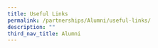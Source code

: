 ```yaml
---
title: Useful Links
permalink: /partnerships/Alumni/useful-links/
description: ""
third_nav_title: Alumni
---
```


